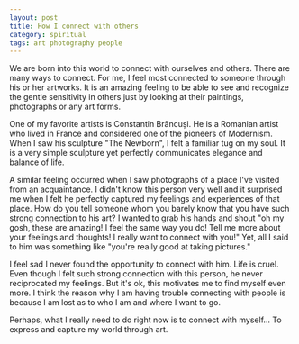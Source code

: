 ```yaml
---
layout: post
title: How I connect with others
category: spiritual
tags: art photography people 
---
```

We are born into this world to connect with ourselves and others. There are many ways to connect. For me, I feel most connected to someone through his or her artworks. It is an amazing feeling to be able to see and recognize the gentle sensitivity in others just by looking at their paintings, photographs or any art forms. 

One of my favorite artists is Constantin Brâncuși. He is a Romanian artist who lived in France and considered one of the pioneers of Modernism. When I saw his sculpture "The Newborn", I felt a familiar tug on my soul. It is a very simple sculpture yet perfectly communicates elegance and balance of life. 

A similar feeling occurred when I saw photographs of a place I've visited from an acquaintance. I didn't know this person very well and it surprised me when I felt he perfectly captured my feelings and experiences of that place.  How do you tell someone whom you barely know that you have such strong connection to his art? I wanted to grab his hands and shout "oh my gosh, these are amazing! I feel the same way you do! Tell me more about your feelings and thoughts! I really want to connect with you!" Yet, all I said to him was something like "you're really good at taking pictures."

I feel sad I never found the opportunity to connect with him. Life is cruel. Even though I felt such strong connection with this person, he never reciprocated my feelings. But it's ok, this motivates me to find myself even more. I think the reason why I am having trouble connecting with people is because I am lost as to who I am and where I want to go. 

Perhaps, what I really need to do right now is to connect with myself... To express and capture my world through art.